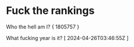 # Fuck the rankings

Who the hell am I?
{ 1805757 }

What fucking year is it?
[ 2024-04-26T03:46:55Z ]
